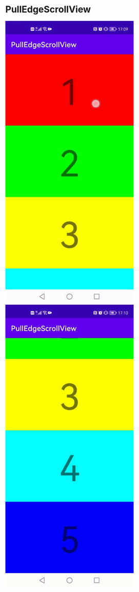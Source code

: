 # PullEdgeScrollView
![img](https://github.com/ttooyy/PullEdgeScrollView/blob/master/demo/demo1.gif)
![img](https://github.com/ttooyy/PullEdgeScrollView/blob/master/demo/demo2.gif)

